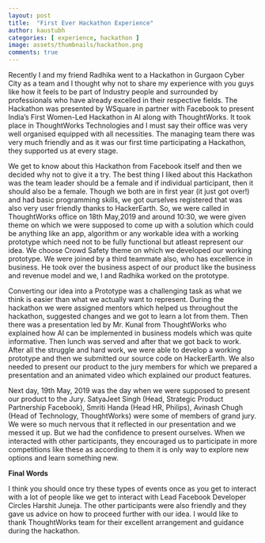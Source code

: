 ```yaml
---
layout: post
title:  "First Ever Hackathon Experience"
author: kaustubh
categories: [ experience, hackathon ]
image: assets/thumbnails/hackathon.png
comments: true
---
```


Recently I and my friend Radhika went to a Hackathon in Gurgaon Cyber City as a team and I thought why not to share my experience with you guys like how it feels to be part of Industry people and surrounded by professionals who have already excelled in their respective fields. The Hackathon was presented by WSquare in partner with Facebook to present India’s First Women-Led Hackathon in AI along with ThoughtWorks. It took place in ThoughtWorks Technologies and I must say their office was very well organised equipped with all necessities. The managing team there was very much friendly and as it was our first time participating a Hackathon, they supported us at every stage.

We get to know about this Hackathon from Facebook itself and then we decided why not to give it a try. The best thing I liked about this Hackathon was the team leader should be a female and if individual participant, then it should also be a female. Though we both are in first year (it just got over!) and had basic programming skills, we got ourselves registered that was also very user friendly thanks to HackerEarth. So, we were called in ThoughtWorks office on 18th May,2019 and around 10:30, we were given theme on which we were supposed to come up with a solution which could be anything like an app, algorithm or any workable idea with a working prototype which need not to be fully functional but atleast represent our idea. We choose Crowd Safety theme on which we developed our working prototype. We were joined by a third teammate also, who has excellence in business. He took over the business aspect of our product like the business and revenue model and we, I and Radhika worked on the prototype.

Converting our idea into a Prototype was a challenging task as what we think is easier than what we actually want to represent. During the hackathon we were assigned mentors which helped us throughout the hackathon, suggested changes and we got to learn a lot from them. Then there was a presentation led by Mr. Kunal from ThoughtWorks who explained how AI can be implemented in business models which was quite informative. Then lunch was served and after that we got back to work. After all the struggle and hard work, we were able to develop a working prototype and then we submitted our source code on HackerEarth. We also needed to present our product to the jury members for which we prepared a presentation and an animated video which explained our product features.

Next day, 19th May, 2019 was the day when we were supposed to present our product to the Jury. SatyaJeet Singh (Head, Strategic Product Partnership Facebook), Smriti Handa (Head HR, Philips), Avinash Chugh (Head of Technology, ThoughtWorks) were some of members of grand jury. We were so much nervous that it reflected in our presentation and we messed it up. But we had the confidence to present ourselves. When we interacted with other participants, they encouraged us to participate in more competitions like these as according to them it is only way to explore new options and learn something new.

**Final Words**

I think you should once try these types of events once as you get to interact with a lot of people like we get to interact with Lead Facebook Developer Circles Harshit Juneja. The other participants were also friendly and they gave us advice on how to proceed further with our idea. I would like to thank ThoughtWorks team for their excellent arrangement and guidance during the hackathon.